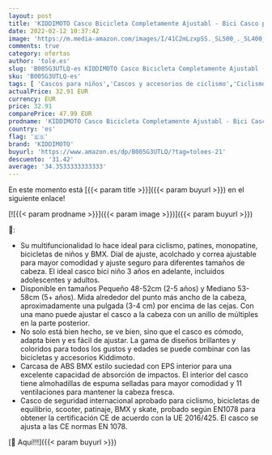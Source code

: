 ```yaml
---
layout: post
title: 'KIDDIMOTO Casco Bicicleta Completamente Ajustabl - Bici Casco para Infantil y Niños para Patinete  Ciclismo  Scooter  Bicicleta de Equilibrio y Monopatin - Puntos de Pastel - S  48-53cm '
date: 2022-02-12 10:37:42
image: 'https://m.media-amazon.com/images/I/41C2mLzxpSS._SL500_._SL400_.jpg'
comments: true
category: ofertas
author: 'tole.es'
slug: 'B005G3UTLQ-es KIDDIMOTO Casco Bicicleta Completamente Ajustabl - Bici...'
sku: 'B005G3UTLQ-es'
tags: [ 'Cascos para niños','Cascos y accesorios de ciclismo','Ciclismo','Deportes y aire libre','Ropa y equipo para deportes','bicicleta','kiddimoto', ]
actualPrice: 32.91 EUR
currency: EUR
price: 32.91
comparePrice: 47.99 EUR
prodname: 'KIDDIMOTO Casco Bicicleta Completamente Ajustabl - Bici Casco para Infantil y Niños para Patinete  Ciclismo  Scooter  Bicicleta de Equilibrio y Monopatin - Puntos de Pastel - S  48-53cm '
country: 'es'
flag: '🇪🇸'
brand: 'KIDDIMOTO'
buyurl: 'https://www.amazon.es/dp/B005G3UTLQ/?tag=tolees-21'
descuento: '31.42'
average: '34.3533333333333'
---
```


En este momento está [{{< param title >}}]({{< param buyurl >}}) en el siguiente enlace!

[![{{< param prodname >}}]({{< param image >}})]({{< param buyurl >}})

🔎:

- Su multifuncionalidad lo hace ideal para ciclismo, patines, monopatine, bicicletas de niños y BMX. Dial de ajuste, acolchado y correa ajustable para mayor comodidad y ajuste seguro para diferentes tamaños de cabeza. El ideal casco bici niño 3 años en adelante, incluidos adolescentes y adultos.
- Disponible en tamaños Pequeño 48-52cm (2-5 años) y Mediano 53-58cm (5+ años). Mida alrededor del punto más ancho de la cabeza, aproximadamente una pulgada (3-4 cm) por encima de las cejas. Con una mano puede ajustar el casco a la cabeza con un anillo de múltiples en la parte posterior.
- No solo está bien hecho, se ve bien, sino que el casco es cómodo, adapta bien y es fácil de ajustar. La gama de diseños brillantes y coloridos para todos los gustos y edades se puede combinar con las bicicletas y accesorios Kiddimoto.
- Carcasa de ABS BMX estilo suciedad con EPS interior para una excelente capacidad de absorción de impactos. El interior del casco tiene almohadillas de espuma selladas para mayor comodidad y 11 ventilaciones para mantener la cabeza fresca.
- Casco de seguridad internacional aprobado para ciclismo, bicicletas de equilibrio, scooter, patinaje, BMX y skate, probado según EN1078 para obtener la certificación CE de acuerdo con la UE 2016/425. El casco se ajusta a las CE normas EN 1078.

[🛒 Aquí!!!]({{< param buyurl >}})
